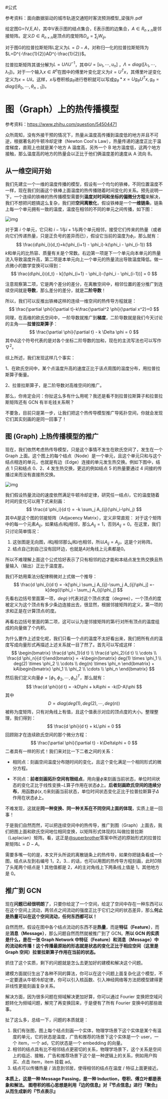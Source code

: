 #公式

参考资料：面向数据驱动的城市轨道交通短时客流预测模型_梁强升.pdf

给定图G=(V,E,A)，其中V表示图的结点集合，E表示图的边集合，$A \in R_{n \times n}$是邻接矩阵。定义$D \in R_{n \times n}$是顶点的度矩阵$D_u=\sum_j W_{ij}$。

对于图G的拉普拉斯矩阵L定义为$L=D-A$，对称归一化的拉普拉斯矩阵为$L=D^{-\frac{1}{2}}AD^{-\frac{1}{2}}$。

拉普拉斯矩阵其谱分解为$L=U \Lambda U^{-1}$，其中$U=[u_1,\cdots,u_n]$ ，$\Lambda = diag([\lambda_1,\cdots,\lambda_1])$。对于一个输入$x \in R^n$在图中的傅里叶变化定义为$\hat{x} = U^Tx$，其傅里叶逆变化定义为$x = U\hat{x}$。这样，$x$与卷积核$g_\theta$进行卷积就可以写成$g_\theta*x = Ug_\theta U^Tx,g_\theta=diag([\theta_0,\cdots,\theta_{n-1}])$。

# 图（Graph）上的热传播模型

参考资料：https://www.zhihu.com/question/54504471

众所周知，没有外接干预的情况下，热量从温度高传播到温度低的地方并且不可逆，根据著名的牛顿冷却定律（Newton Cool's Law），热量传递的速度正比于温度梯度，直观上也就是某个地方 A 温度高，另外一个 B 地方温度低，这两个地方接触，那么温度高的地方的热量会以正比于他们俩温度差的速度从 A 流向 B。

## 从一维空间开始

我们先建立一个一维的温度传播的模型，假设有一个均匀的铁棒，不同位置温度不一样，现在我们刻画这个铁棒上面温度的热传播随着时间变化的关系。预先说明一下，一个连续的铁棒的热传播模型需要列**温度对时间和坐标的偏微分方程**来解决，我们不想把问题搞这么复杂，我们把**空间离散化**，假设铁棒是一个**一维链条**，链条上每一个单元拥有一致的温度，温度在相邻的不同的单元之间传播，如下图：

![img](GCN.assets/v2-f67aa2769d22eb54650a1077bb921fcf_r.jpg)

对于第 $i$ 个单元，它只和 $i-1$与$i+1$与两个单元相邻，接受它们传来的热量（或者向它们传递热量，只是正负号的差异而已），假设它当前的温度为$\phi_i$，那么就有：
$$
\frac{d\phi_i}{d_t}=k(\phi_{i+1} - \phi_i)-k(\phi_i - \phi_{i-1})
$$
$k$和单元的比热容、质量有关是个常数。右边第一项是下一个单元向本单元的热量流入导致温度升高，第二项是本单元向上一个单元的热量流出导致温度降低。做一点微小的数学变换可以得到：
$$
\frac{d\phi_i}{d_t} - k[(\phi_{i+1} - \phi_i)-(\phi_i - \phi_{i-1})] = 0
$$

注意观察第二项，它是两个差分的差分，在离散空间中，相邻位置的差分推广到连续空间就是**导数**，那么差分的差分，就是**二阶导数**！

所以，我们可以反推出铁棒这样的连续一维空间的热传导方程就是：
$$
\frac{\partial \phi}{\partial t}-k\frac{\partial^2 \phi}{\partial x^2}=0
$$
同理，在高维的欧氏空间中，一阶导数就推广到**梯度**，二阶导数就是我们今天讨论的主角——**拉普拉斯算子**：
$$
\frac{\partial \phi}{\partial t} - k \Delta \phi = 0
$$
其中$\Delta$这个符号代表的是对各个坐标二阶导数的加和，现在的主流写法也可以写作$\nabla^2$。



综上所述，我们发现这样几个事实：

1、在欧氏空间中，某个点温度升高的速度正比于该点周围的温度分布，用拉普拉斯算子衡量。

2、拉普拉斯算子，是二阶导数对高维空间的推广。

那么，你肯定会问：你扯这么多有什么用呢？我还是看不到拉普拉斯算子和拉普拉斯矩阵还有 GCN 有半毛钱关系啊？

不要急，目前只是第一步，让我们把这个热传导模型推广导拓扑空间，你就会发现它们其实刻画的是同一回事了！

## 图 (Graph) 上热传播模型的推广

现在，我们依然考虑热传导模型，只是这个事情不发生在欧氏空间了，发生在一个 Graph 上面。这个图上的每个结点（Node）是一个单元，且这个单元只和与这个结点相连的单元，也就是有边（Edge）连接的单元发生热交换。例如下图中，结点 1 只和结点 0、2、4 发生热交换，更远的例如结点 5 的热量要通过 4 间接的传播过来而没有直接热交换。

![img](GCN.assets/v2-95364a51f5601bd3981458fd805942ee_r.jpg)

我们假设热量流动的速度依然满足牛顿冷却定律，研究任一结点$i$，它的温度随着时间的变化可以用下式来刻画：
$$
\frac{d \phi_i}{d t} = -k \sum_j A_{ij}(\phi_i-\phi_j)
$$
其中$A$是这个图的邻接矩阵（Adjacency Matrix），定义非常直观： 对于这个矩阵中的每一个元素$A_{ij}$，如果结点$i$和$j$相邻，那么$A_{ij}=1$，否则$A_{ij}=0$。在这里，我们只讨论简单情况：
1. 这张图是无向图，$i$和$j$相邻那么$j$和$i$也相邻，所以$A_{ij} = A_{ji}$，这是个对称阵。
2. 结点自己到自己没有回环边，也就是$A$对角线上元素都是$0$。

所以不难理解上面这个公式恰好表示了只有相邻的边才能和本结点发生热交换且热量输入（输出）正比于温度差。

我们不妨用乘法分配律稍微对上式做一个推导：
$$
\frac{d \phi_i}{d t} = -k[\phi_i \sum_j A_{ij}-\sum_j A_{ij}\phi_j]
=-k[deg(i)\phi_i - \sum_j A_{ij}\phi_j]
$$
先看右边括号里面第一项，$deg(\cdot)$代表对这个顶点求度（degree），一个顶点的度被定义为这个顶点有多少条边连接出去，很显然，根据邻接矩阵的定义，第一项的求和正是在计算顶点$i$的度。

再看右边括号里面的第二项，这可以认为是邻接矩阵的第$i$行对所有顶点的温度组成的向量做了个内积。

为什么要作上述变化呢，我们只看一个点的温度不太好看出来，我们把所有点的温度写成向量形式再描述上述关系就一目了然了。首先可以写成这样：
$$
\begin{bmatrix} \frac{d \phi_1}{d t} \\ \frac{d \phi_2}{d t} \\ \cdots \\ \frac{d \phi_n}{d t}\end{bmatrix} = -k\begin{bmatrix} deg(1) \times \phi_1 \\  deg(2) \times \phi_2 \\ \cdots \\  deg(n) \times \phi_n \end{bmatrix} + kA\begin{bmatrix} \phi_1 \\ \phi_2 \\ \cdots \\ \phi_n \end{bmatrix}
$$
然后我们定义向量$\phi = [\phi_1,\phi_2,\cdots,\phi_n]^T$，那么就有：
$$
\frac{d \phi}{d t} = -kD\phi + kA\phi = -k(D-A)\phi
$$
其中
$$
D = diag(deg(1),deg(2),\cdots,deg(n))
$$
被称为度矩阵，只有对角线上有值，且这个值表示对应的顶点度的大小。整理整理，我们得到：
$$
\frac{d \phi}{d t} + kL\phi = 0
$$
回顾刚才在连续欧氏空间的那个微分方程：
$$
\frac{\partial \phi}{\partial t} - k\Delta\phi = 0
$$
二者具有一样的形式！我们来对比一下二者之间的关系：

- 相同点：刻画空间温度分布随时间的变化，且这个变化满足一个相同形式的微分方程。

- 不同点：**前者刻画拓扑空间有限结点**，用向量$\phi$来刻画当前状态，单位时间状态的变化正比于线性变换$-L$算子作用在状态$\phi$上。**后者刻画欧氏空间的连续分布**，用函数$\phi(x,t)$来刻画当前状态，单位时间状态变化正比于拉普拉斯算子$\Delta$作用在状态$\phi$上。

不难发现，这就是**同一种变换、同一种关系在不同空间上面的体现**，实质上是一回事！

于是我们自然而然，可以把连续空间中的热传导，推广到图（Graph）上面去，我们把图上面和欧氏空间地位相同变换，以矩阵形式体现的$L$叫做拉普拉斯（Laplacian）矩阵。看，这正是[@superbrother](https://www.zhihu.com/people/cabf11cc8524a31b64a9226f266ee834)答案中所述的原始形式的拉普拉斯矩阵$L=D-A$。

需要多嘴一句的是，本文开头所说的离散链条上的热传导，如果你把链条看成一个图，结点从左到右编号 1，2，3... 的话，也可以用图的热传导方程刻画，此时$D$除了头尾两个结点是 1 其他值都是 2，$A$的主对角线上下两条线上值是 1，其他地方是 0。



## 推广到 GCN

现在**问题已经很明朗**了，只要你给定了一个空间，给定了空间中存在一种东西可以在这个空间上流动，两邻点之间流动的强度正比于它们之间的状态差异，那么**何止是热量可以在这个空间流动，任何东西都可以！**

自然而然，假设在图中各个结点流动的东西不是**热量**，而是**特征（Feature）**，而是**消息（Message）**，那么问题自然而然就被推广到了 GCN。**所以 GCN 的实质是什么，是在一张 Graph Network 中特征（Feature）和消息（Message）中的流动和传播！这个传播最原始的形态就是状态的变化正比于相应空间（这里是 Graph 空间）拉普拉斯算子作用在当前的状态。**

抓住了这个实质，剩下的问题就是怎么去更加好的建模和解决这个问题。

建模方面就衍生出了各种不同的算法，你可以在这个问题上面复杂化这个模型，不一定要遵从牛顿冷却定律，你可以引入核函数、引入神经网络等方法把模型建得更非线性更能刻画复杂关系。

解决方面，因为很多问题在频域解决更加好算，你可以通过 Fourier 变换把空域问题转化为频域问题，解完了再变换回来，于是便有了所有 Fourier 变换中的那些故事。

扯了这么多，总结一下，问题的本质就是：

1. 我们有张图，图上每个结点刻画一个实体，物理学场景下这个实体是某个有温度的单元，它的状态是温度，广告和推荐的场景下这个实体是一个 user，一个 item，一个 ad，它的状态是一个 embedding 的向量。
2. 相邻的结点具有比不相邻结点更密切的关系，物理学场景下，这个关系是空间上的临近、接触，广告和推荐场景下这个是一种逻辑上的关系，例如用户购买、点击 item，item 挂载 ad。
3. 结点可以传播热量 / 消息到邻居，使得相邻的结点在温度 / 特征上面更接近。

**本质上，这是一种 Message Passing，是一种 Induction，卷积、傅立叶都是表象和解法。**
**图卷积的核心思想是利用『边的信息』对『节点信息』进行『聚合』从而生成新的『节点表示』**